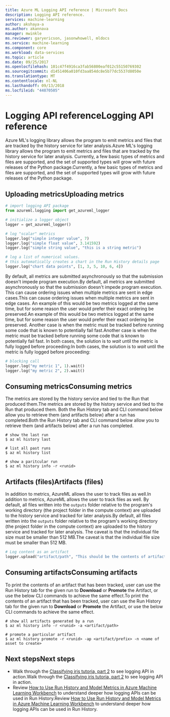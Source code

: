 ```yaml
---
title: Azure ML Logging API reference | Microsoft Docs
description: Logging API reference.
services: machine-learning
author: akshaya-a
ms.author: akannava
manager: mwinkle
ms.reviewer: garyericson, jasonwhowell, mldocs
ms.service: machine-learning
ms.component: core
ms.workload: data-services
ms.topic: article
ms.date: 09/25/2017
ms.openlocfilehash: 101c47f4916ca3fab56800eaf012c55150769302
ms.sourcegitcommit: d1451406a010fd3aa854dc8e5b77dc5537d8050e
ms.translationtype: MT
ms.contentlocale: nl-NL
ms.lasthandoff: 09/13/2018
ms.locfileid: "44870505"
---
```

# <a name="logging-api-reference"></a><span data-ttu-id="901a4-103">Logging API reference</span><span class="sxs-lookup"><span data-stu-id="901a4-103">Logging API reference</span></span>

<span data-ttu-id="901a4-104">Azure ML's logging library allows the program to emit metrics and files that are tracked by the history service for later analysis.</span><span class="sxs-lookup"><span data-stu-id="901a4-104">Azure ML's logging library allows the program to emit metrics and files that are tracked by the history service for later analysis.</span></span> <span data-ttu-id="901a4-105">Currently, a few basic types of metrics and files are supported, and the set of supported types will grow with future releases of the Python package.</span><span class="sxs-lookup"><span data-stu-id="901a4-105">Currently, a few basic types of metrics and files are supported, and the set of supported types will grow with future releases of the Python package.</span></span>

## <a name="uploading-metrics"></a><span data-ttu-id="901a4-106">Uploading metrics</span><span class="sxs-lookup"><span data-stu-id="901a4-106">Uploading metrics</span></span>

```python
# import logging API package
from azureml.logging import get_azureml_logger

# initialize a logger object
logger = get_azureml_logger()

# log "scalar" metrics
logger.log("simple integer value", 7)
logger.log("simple float value", 3.141592)
logger.log("simple string value", "this is a string metric")

# log a list of numerical values. 
# this automatically creates a chart in the Run History details page
logger.log("chart data points", [1, 3, 5, 10, 6, 4])
```

<span data-ttu-id="901a4-107">By default, all metrics are submitted asynchronously so that the submission doesn't impede program execution.</span><span class="sxs-lookup"><span data-stu-id="901a4-107">By default, all metrics are submitted asynchronously so that the submission doesn't impede program execution.</span></span> <span data-ttu-id="901a4-108">This can cause ordering issues when multiple metrics are sent in edge cases.</span><span class="sxs-lookup"><span data-stu-id="901a4-108">This can cause ordering issues when multiple metrics are sent in edge cases.</span></span> <span data-ttu-id="901a4-109">An example of this would be two metrics logged at the same time, but for some reason the user would prefer their exact ordering be preserved.</span><span class="sxs-lookup"><span data-stu-id="901a4-109">An example of this would be two metrics logged at the same time, but for some reason the user would prefer their exact ordering be preserved.</span></span> <span data-ttu-id="901a4-110">Another case is when the metric must be tracked before running some code that is known to potentially fail fast.</span><span class="sxs-lookup"><span data-stu-id="901a4-110">Another case is when the metric must be tracked before running some code that is known to potentially fail fast.</span></span> <span data-ttu-id="901a4-111">In both cases, the solution is to _wait_ until the metric is fully logged before proceeding:</span><span class="sxs-lookup"><span data-stu-id="901a4-111">In both cases, the solution is to _wait_ until the metric is fully logged before proceeding:</span></span>

```python
# blocking call
logger.log("my metric 1", 1).wait()
logger.log("my metric 2", 2).wait()
```

## <a name="consuming-metrics"></a><span data-ttu-id="901a4-112">Consuming metrics</span><span class="sxs-lookup"><span data-stu-id="901a4-112">Consuming metrics</span></span>

<span data-ttu-id="901a4-113">The metrics are stored by the history service and tied to the Run that produced them.</span><span class="sxs-lookup"><span data-stu-id="901a4-113">The metrics are stored by the history service and tied to the Run that produced them.</span></span> <span data-ttu-id="901a4-114">Both the Run History tab and CLI command below allow you to retrieve them (and artifacts below) after a run has completed.</span><span class="sxs-lookup"><span data-stu-id="901a4-114">Both the Run History tab and CLI command below allow you to retrieve them (and artifacts below) after a run has completed.</span></span>

```azurecli
# show the last run
$ az ml history last

# list all past runs
$ az ml history list 

# show a paritcular run
$ az ml history info -r <runid>
```

## <a name="artifacts-files"></a><span data-ttu-id="901a4-115">Artifacts (files)</span><span class="sxs-lookup"><span data-stu-id="901a4-115">Artifacts (files)</span></span>

<span data-ttu-id="901a4-116">In addition to metrics, AzureML allows the user to track files as well.</span><span class="sxs-lookup"><span data-stu-id="901a4-116">In addition to metrics, AzureML allows the user to track files as well.</span></span> <span data-ttu-id="901a4-117">By default, all files written into the `outputs` folder relative to the program's working directory (the project folder in the compute context) are uploaded to the history service and tracked for later analysis.</span><span class="sxs-lookup"><span data-stu-id="901a4-117">By default, all files written into the `outputs` folder relative to the program's working directory (the project folder in the compute context) are uploaded to the history service and tracked for later analysis.</span></span> <span data-ttu-id="901a4-118">The caveat is that the individual file size must be smaller than 512 MB.</span><span class="sxs-lookup"><span data-stu-id="901a4-118">The caveat is that the individual file size must be smaller than 512 MB.</span></span>


```Python
# Log content as an artifact
logger.upload("artifact/path", "This should be the contents of artifact/path in the service")
```

## <a name="consuming-artifacts"></a><span data-ttu-id="901a4-119">Consuming artifacts</span><span class="sxs-lookup"><span data-stu-id="901a4-119">Consuming artifacts</span></span>

<span data-ttu-id="901a4-120">To print the contents of an artifact that has been tracked, user can use the Run History tab for the given run to **Download** or **Promote** the Artifact, or use the below CLI commands to achieve the same effect.</span><span class="sxs-lookup"><span data-stu-id="901a4-120">To print the contents of an artifact that has been tracked, user can use the Run History tab for the given run to **Download** or **Promote** the Artifact, or use the below CLI commands to achieve the same effect.</span></span>

```azurecli
# show all artifacts generated by a run
$ az ml history info -r <runid> -a <artifact/path>

# promote a particular artifact
$ az ml history promote -r <runid> -ap <artifact/prefix> -n <name of asset to create>
```
## <a name="next-steps"></a><span data-ttu-id="901a4-121">Next steps</span><span class="sxs-lookup"><span data-stu-id="901a4-121">Next steps</span></span>
- <span data-ttu-id="901a4-122">Walk through the [Classifying iris tutoria, part 2](tutorial-classifying-iris-part-2.md) to see logging API in action.</span><span class="sxs-lookup"><span data-stu-id="901a4-122">Walk through the [Classifying iris tutoria, part 2](tutorial-classifying-iris-part-2.md) to see logging API in action.</span></span>
- <span data-ttu-id="901a4-123">Review [How to Use Run History and Model Metrics in Azure Machine Learning Workbench](how-to-use-run-history-model-metrics.md) to understand deeper how logging APIs can be used in Run History.</span><span class="sxs-lookup"><span data-stu-id="901a4-123">Review [How to Use Run History and Model Metrics in Azure Machine Learning Workbench](how-to-use-run-history-model-metrics.md) to understand deeper how logging APIs can be used in Run History.</span></span>
